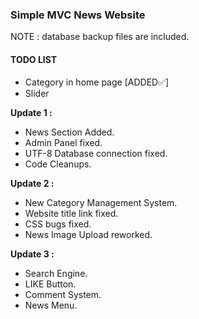 ### Simple MVC News Website

NOTE : database backup files are included.<br>

#### TODO LIST

- Category in home page [ADDED✅]<br>
- Slider <br>

**Update 1 : <br>**

- News Section Added.<br>
- Admin Panel fixed.<br>
- UTF-8 Database connection fixed.<br>
- Code Cleanups.<br>

**Update 2 : <br>**

- New Category Management System.<br>
- Website title link fixed.<br>
- CSS bugs fixed.<br>
- News Image Upload reworked.<br>

**Update 3 : <br>**

- Search Engine.<br>
- LIKE Button.<br>
- Comment System.<br>
- News Menu.<br>

